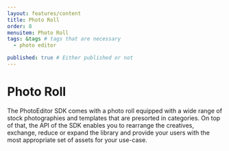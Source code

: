 ```yaml
---
layout: features/content
title: Photo Roll
order: 8
menuitem: Photo Roll
tags: &tags # tags that are necessary
  - photo editor 

published: true # Either published or not 
---
```


# Photo Roll

The PhotoEditor SDK comes with a photo roll equipped with a wide range of stock photographies and templates that are presorted in categories. On top of that, the API of the SDK enables you to rearrange the creatives, exchange, reduce or expand the library and provide your users with the most appropriate set of assets for your use-case.
